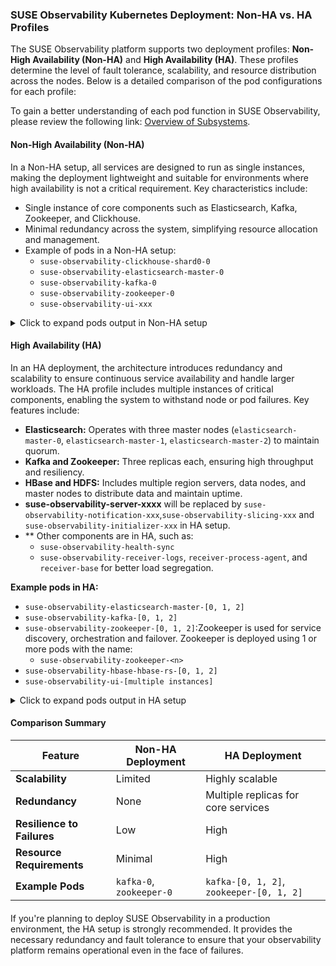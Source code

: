 
### **SUSE Observability Kubernetes Deployment: Non-HA vs. HA Profiles**

The SUSE Observability platform supports two deployment profiles: **Non-High Availability (Non-HA)** and **High Availability (HA)**. These profiles determine the level of fault tolerance, scalability, and resource distribution across the nodes. Below is a detailed comparison of the pod configurations for each profile:

To gain a better understanding of each pod function in SUSE Observability, please review the following link: [Overview of Subsystems](https://docs.stackstate.com/self-hosted-setup/install-stackstate/troubleshooting/advanced-troubleshooting#overview-of-subsystems).

#### **Non-High Availability (Non-HA)**
In a Non-HA setup, all services are designed to run as single instances, making the deployment lightweight and suitable for environments where high availability is not a critical requirement. Key characteristics include:

- Single instance of core components such as Elasticsearch, Kafka, Zookeeper, and Clickhouse.
- Minimal redundancy across the system, simplifying resource allocation and management.
- Example of pods in a Non-HA setup:
  - `suse-observability-clickhouse-shard0-0`
  - `suse-observability-elasticsearch-master-0`
  - `suse-observability-kafka-0`
  - `suse-observability-zookeeper-0`
  - `suse-observability-ui-xxx`
<details>
  <summary>Click to expand pods output in Non-HA setup</summary>

  ```bash
NAME                                                              READY   STATUS    RESTARTS        AGE
suse-observability-clickhouse-shard0-0                            2/2     Running   0               2d22h
suse-observability-correlate-d5dc56d8b-5t6lf                      1/1     Running   0               2d18h
suse-observability-e2es-754f9c858-sjfz6                           1/1     Running   0               2d22h
suse-observability-elasticsearch-master-0                         1/1     Running   0               2d22h
suse-observability-hbase-stackgraph-0                             1/1     Running   0               2d22h
suse-observability-hbase-tephra-0                                 1/1     Running   0               2d22h
suse-observability-kafka-0                                        2/2     Running   0               2d22h
suse-observability-kafkaup-operator-kafkaup-7c57c5bdbf-zksfr      1/1     Running   0               2d22h
suse-observability-otel-collector-0                               1/1     Running   0               2d22h
suse-observability-prometheus-elasticsearch-exporter-765cd6w5sl   1/1     Running   0               2d22h
suse-observability-receiver-759754bb48-ttbg7                      1/1     Running   0               2d18h
suse-observability-router-7cbfd778d9-hkckv                        1/1     Running   0               2d22h
suse-observability-server-86f4649d4b-r82tp                        1/1     Running   0               2d18h
suse-observability-ui-56c7df6cd7-qlss2                            2/2     Running   0               2d22h
suse-observability-victoria-metrics-0-0                           1/1     Running   0               2d22h
suse-observability-vmagent-0                                      1/1     Running   0               2d22h
suse-observability-zookeeper-0                                    1/1     Running   0               2d22h

```
</details>

#### **High Availability (HA)**
In an HA deployment, the architecture introduces redundancy and scalability to ensure continuous service availability and handle larger workloads. 
The HA profile includes multiple instances of critical components, enabling the system to withstand node or pod failures. Key features include:

- **Elasticsearch:** Operates with three master nodes (`elasticsearch-master-0`, `elasticsearch-master-1`, `elasticsearch-master-2`) to maintain quorum.
- **Kafka and Zookeeper:** Three replicas each, ensuring high throughput and resiliency.
- **HBase and HDFS:** Includes multiple region servers, data nodes, and master nodes to distribute data and maintain uptime.
- **suse-observability-server-xxxx** will be replaced by `suse-observability-notification-xxx`,`suse-observability-slicing-xxx` and `suse-observability-initializer-xxx` in HA setup.
- ** Other components are in HA, such as:
  - `suse-observability-health-sync`
  - `suse-observability-receiver-logs`, `receiver-process-agent`, and `receiver-base` for better load segregation.

**Example pods in HA:**
- `suse-observability-elasticsearch-master-[0, 1, 2]`
- `suse-observability-kafka-[0, 1, 2]`
- `suse-observability-zookeeper-[0, 1, 2]`:Zookeeper is used for service discovery, orchestration and failover. Zookeeper is deployed using 1 or more pods with the name:
  - `suse-observability-zookeeper-<n>`
- `suse-observability-hbase-hbase-rs-[0, 1, 2]`
- `suse-observability-ui-[multiple instances]`

<details>
  <summary>Click to expand pods output in HA setup</summary>

  ```bash
  NAME                                                              READY   STATUS    RESTARTS      AGE
  suse-observability-agent-checks-agent-95ff66f4c-l974n             1/1     Running   0             10m
  suse-observability-agent-cluster-agent-7b85bc7857-kv5fw           1/1     Running   0             10m
  suse-observability-agent-logs-agent-4ppw7                         1/1     Running   0             10m
  suse-observability-agent-logs-agent-x9jn8                         1/1     Running   0             10m
  suse-observability-agent-node-agent-8nf87                         2/2     Running   0             10m
  suse-observability-agent-node-agent-gvqdp                         2/2     Running   0             10m
  suse-observability-api-7d796dcf9b-qkf9q                           1/1     Running   0             36m
  suse-observability-checks-589488bd64-sfw6j                        1/1     Running   0             15m
  suse-observability-clickhouse-shard0-0                            2/2     Running   0             35m
  suse-observability-correlate-5cbbb98d46-pwdx6                     1/1     Running   0             33m
  suse-observability-correlate-5cbbb98d46-rjfl5                     1/1     Running   0             36m
  suse-observability-correlate-5cbbb98d46-tcpn6                     1/1     Running   0             32m
  suse-observability-e2es-7649f4fdb4-st4rx                          1/1     Running   0             36m
  suse-observability-elasticsearch-master-0                         1/1     Running   0             15m
  suse-observability-elasticsearch-master-1                         1/1     Running   0             15m
  suse-observability-elasticsearch-master-2                         1/1     Running   0             15m
  suse-observability-hbase-hbase-master-0                           1/1     Running   0             34m
  suse-observability-hbase-hbase-master-1                           1/1     Running   0             35m
  suse-observability-hbase-hbase-rs-0                               1/1     Running   0             34m
  suse-observability-hbase-hbase-rs-1                               1/1     Running   0             34m
  suse-observability-hbase-hbase-rs-2                               1/1     Running   0             35m
  suse-observability-hbase-hdfs-dn-0                                1/1     Running   0             32m
  suse-observability-hbase-hdfs-dn-1                                1/1     Running   0             33m
  suse-observability-hbase-hdfs-dn-2                                1/1     Running   0             35m
  suse-observability-hbase-hdfs-nn-0                                1/1     Running   0             34m
  suse-observability-hbase-hdfs-snn-0                               1/1     Running   0             34m
  suse-observability-hbase-tephra-0                                 1/1     Running   0             34m
  suse-observability-hbase-tephra-1                                 1/1     Running   0             35m
  suse-observability-health-sync-8cb88d7d-c62j4                     1/1     Running   0             15m
  suse-observability-initializer-7d487dffb7-l858s                   1/1     Running   0             35m
  suse-observability-kafka-0                                        2/2     Running   0             33m
  suse-observability-kafka-1                                        2/2     Running   0             34m
  suse-observability-kafka-2                                        2/2     Running   0             35m
  suse-observability-kafkaup-operator-kafkaup-7c57c5bdbf-j8hlr      1/1     Running   0             43m
  suse-observability-notification-5d999c4d5b-4j8s5                  1/1     Running   0             35m
  suse-observability-otel-collector-0                               1/1     Running   0             43m
  suse-observability-prometheus-elasticsearch-exporter-54cc6lbhf5   1/1     Running   0             43m
  suse-observability-receiver-base-54b66d775d-q6ftf                 1/1     Running   0             36m
  suse-observability-receiver-logs-6d557fd5f5-bv4tt                 1/1     Running   0             36m
  suse-observability-receiver-process-agent-7d4f8bc7c5-7bc7m        1/1     Running   0             36m
  suse-observability-router-bd8d7b544-68dr8                         1/1     Running   0             43m
  suse-observability-slicing-74bfddd9b9-wnh6q                       1/1     Running   0             35m
  suse-observability-state-5d9bd7f694-ddzzl                         1/1     Running   0             36m
  suse-observability-sync-7fbb946b4b-mddrm                          1/1     Running   0             36m
  suse-observability-ui-7c548d877c-48ndx                            2/2     Running   0             43m
  suse-observability-ui-7c548d877c-7ss4g                            2/2     Running   0             43m
  suse-observability-victoria-metrics-0-0                           1/1     Running   0             35m
  suse-observability-victoria-metrics-1-0                           1/1     Running   0             21m
  suse-observability-vmagent-0                                      1/1     Running   0             22m
  suse-observability-zookeeper-0                                    1/1     Running   0             35m
  suse-observability-zookeeper-1                                    1/1     Running   0             35m
  suse-observability-zookeeper-2                                    1/1     Running   0             35m

```
</details>

#### **Comparison Summary**

| Feature                        | Non-HA Deployment                 | HA Deployment                      |
|--------------------------------|------------------------------------|------------------------------------|
| **Scalability**                | Limited                           | Highly scalable                    |
| **Redundancy**                 | None                              | Multiple replicas for core services |
| **Resilience to Failures**     | Low                               | High                               |
| **Resource Requirements**      | Minimal                           | High                               |
| **Example Pods**               | `kafka-0`, `zookeeper-0`          | `kafka-[0, 1, 2]`, `zookeeper-[0, 1, 2]` |


####  
If you're planning to deploy SUSE Observability in a production environment, the HA setup is strongly recommended. It provides the necessary redundancy and fault tolerance to ensure that your observability platform remains operational even in the face of failures.
